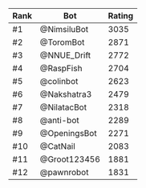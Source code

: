 Rank|Bot|Rating
---|---|---
#1|@NimsiluBot|3035
#2|@ToromBot|2871
#3|@NNUE_Drift|2772
#4|@RaspFish|2704
#5|@colinbot|2623
#6|@Nakshatra3|2479
#7|@NilatacBot|2318
#8|@anti-bot|2289
#9|@OpeningsBot|2271
#10|@CatNail|2083
#11|@Groot123456|1881
#12|@pawnrobot|1831
